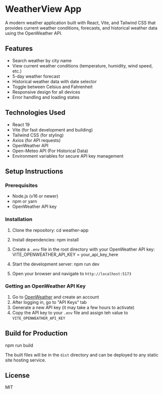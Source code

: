 # WeatherView App

A modern weather application built with React, Vite, and Tailwind CSS that provides current weather conditions, forecasts, and historical weather data using the OpenWeather API.

## Features

- Search weather by city name
- View current weather conditions (temperature, humidity, wind speed, etc.)
- 5-day weather forecast
- Historical weather data with date selector
- Toggle between Celsius and Fahrenheit
- Responsive design for all devices
- Error handling and loading states

## Technologies Used

- React 19
- Vite (for fast development and building)
- Tailwind CSS (for styling)
- Axios (for API requests)
- OpenWeather API 
- Open-Meteo API (For Historical Data)
- Environment variables for secure API key management

## Setup Instructions

### Prerequisites

- Node.js (v16 or newer)
- npm or yarn
- OpenWeather API key

### Installation

1. Clone the repository:
cd weather-app

2. Install dependencies:
npm install

3. Create a `.env` file in the root directory with your OpenWeather API key:
VITE_OPENWEATHER_API_KEY = your_api_key_here

4. Start the development server:
npm run dev

5. Open your browser and navigate to `http://localhost:5173`

### Getting an OpenWeather API Key

1. Go to [OpenWeather](https://openweathermap.org/) and create an account
2. After logging in, go to "API Keys" tab
3. Generate a new API key (it may take a few hours to activate)
4. Copy the API key to your `.env` file and assign teh value to `VITE_OPENWEATHER_API_KEY`

## Build for Production
npm run build

The built files will be in the `dist` directory and can be deployed to any static site hosting service.

## License
MIT